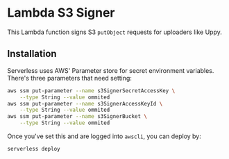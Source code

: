 # Lambda S3 Signer

This Lambda function signs S3 `putObject` requests for uploaders like Uppy.

## Installation

Serverless uses AWS' Parameter store for secret environment variables. There's
three parameters that need setting:

```bash
aws ssm put-parameter --name s3SignerSecretAccessKey \
    --type String --value ommited
aws ssm put-parameter --name s3SignerAccessKeyId \
    --type String --value ommited
aws ssm put-parameter --name s3SignerBucket \
    --type String --value ommited
```

Once you've set this and are logged into `awscli`, you can deploy by:

```bash
serverless deploy
```
